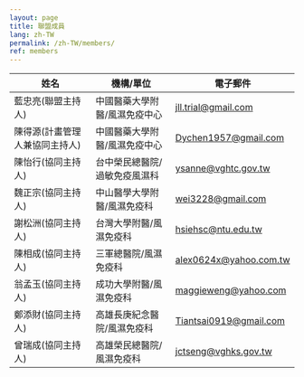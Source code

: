 ```yaml
---
layout: page
title: 聯盟成員
lang: zh-TW
permalink: /zh-TW/members/
ref: members
---
```


姓名 | 機構/單位 | 電子郵件
--- | --- | ---
藍忠亮(聯盟主持人) | 中國醫藥大學附醫/風濕免疫中心 | jll.trial@gmail.com
陳得源(計畫管理人兼協同主持人) | 中國醫藥大學附醫/風濕免疫中心 | Dychen1957@gmail.com
陳怡行(協同主持人) | 台中榮民總醫院/過敏免疫風濕科 | ysanne@vghtc.gov.tw
魏正宗(協同主持人) | 中山醫學大學附醫/風濕免疫科 | wei3228@gmail.com
謝松洲(協同主持人) | 台灣大學附醫/風濕免疫科 | hsiehsc@ntu.edu.tw
陳相成(協同主持人) | 三軍總醫院/風濕免疫科 | alex0624x@yahoo.com.tw
翁孟玉(協同主持人) | 成功大學附醫/風濕免疫科 |	maggieweng@yahoo.com
鄭添財(協同主持人) | 高雄長庚紀念醫院/風濕免疫科 |	Tiantsai0919@gmail.com
曾瑞成(協同主持人) | 高雄榮民總醫院/風濕免疫科 | jctseng@vghks.gov.tw
